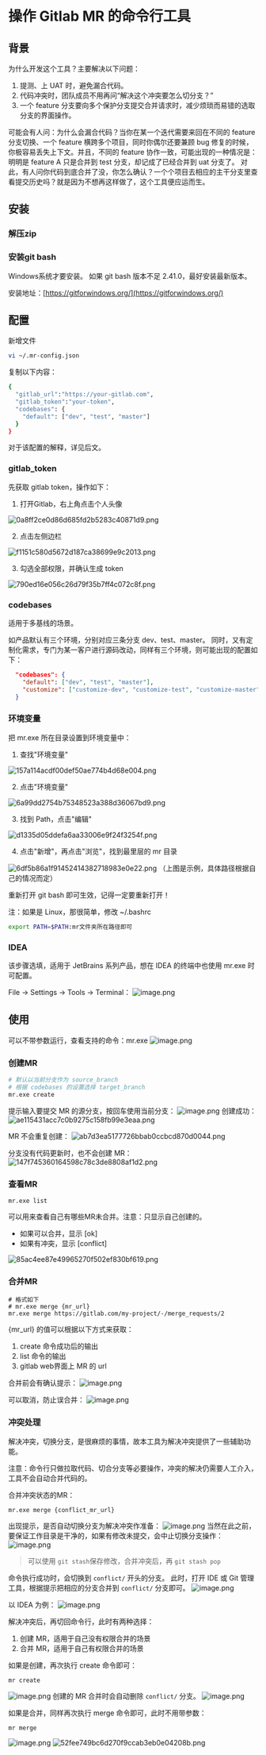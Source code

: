 # 操作 Gitlab MR 的命令行工具
## 背景
为什么开发这个工具？主要解决以下问题：

1. 提测、上 UAT 时，避免漏合代码。
2. 代码冲突时，团队成员不用再问“解决这个冲突要怎么切分支？”
3. 一个 feature 分支要向多个保护分支提交合并请求时，减少烦琐而易错的选取分支的界面操作。

可能会有人问：为什么会漏合代码？当你在某一个迭代需要来回在不同的 feature 分支切换、一个 feature 横跨多个项目，同时你偶尔还要兼顾 bug 修复的时候，你极容易丢失上下文。并且，不同的 feature 协作一致，可能出现的一种情况是：明明是 feature A 只是合并到 test 分支，却记成了已经合并到 uat 分支了。
对此，有人问你代码到底合并了没，你怎么确认？一个个项目去相应的主干分支里查看提交历史吗？就是因为不想再这样做了，这个工具便应运而生。
## 安装
### 解压zip
### 安装git bash
Windows系统才要安装。
如果 git bash 版本不足 2.41.0，最好安装最新版本。

安装地址：[https://gitforwindows.org/](https://gitforwindows.org/)
## 配置
新增文件
```bash
vi ~/.mr-config.json
```

复制以下内容：
```bash
{
  "gitlab_url":"https://your-gitlab.com",
  "gitlab_token":"your-token",
  "codebases": {
    "default": ["dev", "test", "master"]
  }
}

```
对于该配置的解释，详见后文。
### gitlab_token
先获取 gitlab token，操作如下：

1. 打开Gitlab，右上角点击个人头像

![0a8ff2ce0d86d685fd2b5283c40871d9.png](https://raw.gitmirror.com/levy9527/image-holder/main/docs/tools/1689154008266.png)

2. 点击左侧边栏

![f1151c580d5672d187ca38699e9c2013.png](https://raw.gitmirror.com/levy9527/image-holder/main/docs/tools/1689154013693.png)

3. 勾选全部权限，并确认生成 token

![790ed16e056c26d79f35b7ff4c072c8f.png](https://raw.gitmirror.com/levy9527/image-holder/main/docs/tools/1689154016668.png)

### codebases
适用于多基线的场景。

如产品默认有三个环境，分别对应三条分支 dev、test、master。
同时，又有定制化需求，专门为某一客户进行源码改动，同样有三个环境，则可能出现的配置如下：
```json
  "codebases": {
    "default": ["dev", "test", "master"],
    "customize": ["customize-dev", "customize-test", "customize-master"]
  }

```
### 环境变量
把 mr.exe 所在目录设置到环境变量中：

1. 查找"环境变量"

![157a114acdf00def50ae774b4d68e004.png](https://raw.gitmirror.com/levy9527/image-holder/main/docs/tools/1689154020270.png)

2. 点击"环境变量"

![6a99dd2754b75348523a388d36067bd9.png](https://raw.gitmirror.com/levy9527/image-holder/main/docs/tools/1689154023459.png)

3. 找到 Path，点击"编辑"

![d1335d05ddefa6aa33006e9f24f3254f.png](https://raw.gitmirror.com/levy9527/image-holder/main/docs/tools/1689154026703.png)

4. 点击"新增"，再点击"浏览"，找到最里层的 mr 目录

![6df5b86a1f91452414382718983e0e22.png](https://raw.gitmirror.com/levy9527/image-holder/main/docs/tools/1689154030135.png)
（上图是示例，具体路径根据自己的情况而定）

重新打开 git bash 即可生效，记得一定要重新打开！

注：如果是 Linux，那很简单，修改 ~/.bashrc
```bash
export PATH=$PATH:mr文件夹所在路径即可
```
### IDEA
该步骤选填，适用于 JetBrains 系列产品，想在 IDEA 的终端中也使用 mr.exe 时可配置。

 File -> Settings -> Tools -> Terminal：
![image.png](https://raw.gitmirror.com/levy9527/image-holder/main/docs/tools/1689154033353.png)
## 使用
可以不带参数运行，查看支持的命令：mr.exe
![image.png](https://raw.gitmirror.com/levy9527/image-holder/main/docs/tools/1689154109989.png)
### 创建MR
```bash
# 默认以当前分支作为 source_branch
# 根据 codebases 的设置选择 target_branch
mr.exe create
```
提示输入要提交 MR 的源分支，按回车使用当前分支：
![image.png](https://raw.gitmirror.com/levy9527/image-holder/main/docs/tools/1689154113289.png)
创建成功： 
![ae115431acc7c0b9275c158fb99e3eaa.png](https://raw.gitmirror.com/levy9527/image-holder/main/docs/tools/1689154116622.png)

MR 不会重复创建：
![ab7d3ea5177726bbab0ccbcd870d0044.png](https://raw.gitmirror.com/levy9527/image-holder/main/docs/tools/1689154120100.png)

分支没有代码更新时，也不会创建 MR：
![147f745360164598c78c3de8808af1d2.png](https://raw.gitmirror.com/levy9527/image-holder/main/docs/tools/1689154123348.png)
### 查看MR
```shell
mr.exe list
```

可以用来查看自己有哪些MR未合并。注意：只显示自己创建的。

- 如果可以合并，显示 [ok]
- 如果有冲突，显示 [conflict]

![85ac4ee87e49965270f502ef830bf619.png](https://raw.gitmirror.com/levy9527/image-holder/main/docs/tools/1689154126283.png)
### 合并MR
```shell
# 格式如下
# mr.exe merge {mr_url}
mr.exe merge https://gitlab.com/my-project/-/merge_requests/2
```
{mr_url} 的值可以根据以下方式来获取：

1. create 命令成功后的输出
2. list 命令的输出
3. gitlab web界面上 MR 的 url

合并前会有确认提示：
![image.png](https://raw.gitmirror.com/levy9527/image-holder/main/docs/tools/1689154129605.png)

可以取消，防止误合并：
![image.png](https://raw.gitmirror.com/levy9527/image-holder/main/docs/tools/1689154133045.png)
### 冲突处理
解决冲突，切换分支，是很麻烦的事情，故本工具为解决冲突提供了一些辅助功能。

注意：命令行只做拉取代码、切合分支等必要操作，冲突的解决仍需要人工介入，工具不会自动合并代码的。

合并冲突状态的MR：
```shell
mr.exe merge {conflict_mr_url}
```

出现提示，是否自动切换分支为解决冲突作准备：
![image.png](https://raw.gitmirror.com/levy9527/image-holder/main/docs/tools/1689154136190.png)
当然在此之前，要保证工作目录是干净的，如果有修改未提交，会中止切换分支操作：
![image.png](https://raw.gitmirror.com/levy9527/image-holder/main/docs/tools/1689154139322.png)
> 可以使用 `git stash`保存修改，合并冲突后，再 `git stash pop`


命令执行成功时，会切换到 `conflict/` 开头的分支。
此时，打开 IDE 或 Git 管理工具，根据提示把相应的分支合并到 `conflict/` 分支即可。
![image.png](https://raw.gitmirror.com/levy9527/image-holder/main/docs/tools/1689154143622.png)

以 IDEA 为例：
![image.png](https://raw.gitmirror.com/levy9527/image-holder/main/docs/tools/1689154146323.png)

解决冲突后，再切回命令行，此时有两种选择：

1. 创建 MR，适用于自己没有权限合并的场景
2. 合并 MR，适用于自己有权限合并的场景

如果是创建，再次执行 create 命令即可：
```shell
mr create
```
![image.png](https://raw.gitmirror.com/levy9527/image-holder/main/docs/tools/1689154149211.png)
创建的 MR 合并时会自动删除 `conflict/` 分支。
![image.png](https://raw.gitmirror.com/levy9527/image-holder/main/docs/tools/1689154152000.png)

如果是合并，同样再次执行 merge 命令即可，此时不用带参数：
```shell
mr merge
```
![image.png](https://raw.gitmirror.com/levy9527/image-holder/main/docs/tools/1689154155089.png)
![52fee749bc6d270f9ccab3eb0e04208b.png](https://raw.gitmirror.com/levy9527/image-holder/main/docs/tools/1689154158111.png)
